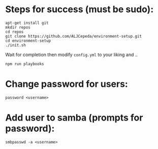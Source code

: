 # Steps for success (must be sudo):

```
apt-get install git
mkdir repos
cd repos
git clone https://github.com/ALJCepeda/environment-setup.git
cd environment-setup
./init.sh
```

Wait for completion then modify `config.yml` to your liking and ..

`npm run playbooks`

# Change password for users:

`password <username>`

# Add user to samba (prompts for password):

`smbpasswd -a <username>`
